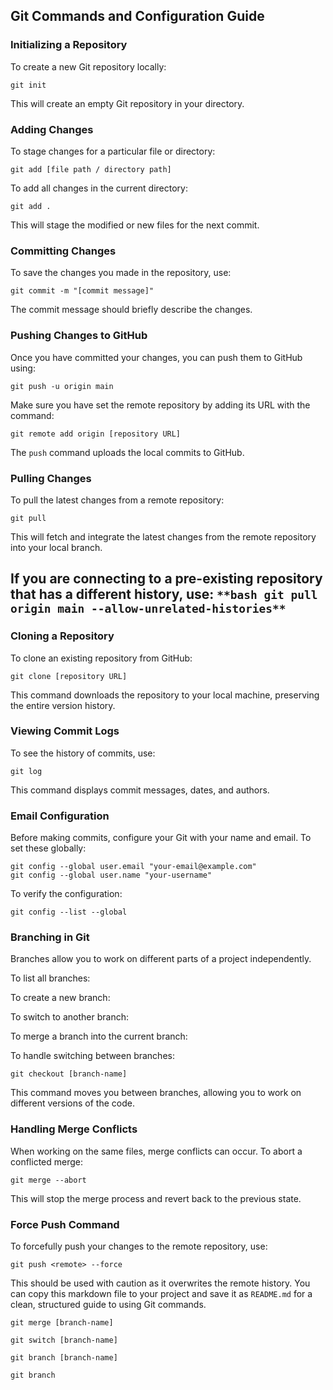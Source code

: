 ## **Git Commands and Configuration Guide**

### **Initializing a Repository**

To create a new Git repository locally:

```plaintext
git init
```

This will create an empty Git repository in your directory.

### **Adding Changes**

To stage changes for a particular file or directory:

```plaintext
git add [file path / directory path]
```

To add all changes in the current directory:

```plaintext
git add .
```

This will stage the modified or new files for the next commit.

### **Committing Changes**

To save the changes you made in the repository, use:

```plaintext
git commit -m "[commit message]"
```

The commit message should briefly describe the changes.

### **Pushing Changes to GitHub**

Once you have committed your changes, you can push them to GitHub using:

```plaintext
git push -u origin main
```

Make sure you have set the remote repository by adding its URL with the command:

```plaintext
git remote add origin [repository URL]
```

The `push` command uploads the local commits to GitHub.

### **Pulling Changes**

To pull the latest changes from a remote repository:

```plaintext
git pull
```

This will fetch and integrate the latest changes from the remote repository into your local branch.

## **If you are connecting to a pre-existing repository that has a different history, use:** `**bash git pull origin main --allow-unrelated-histories**`

### **Cloning a Repository**

To clone an existing repository from GitHub:

```plaintext
git clone [repository URL]
```

This command downloads the repository to your local machine, preserving the entire version history.

### **Viewing Commit Logs**

To see the history of commits, use:

```plaintext
git log
```

This command displays commit messages, dates, and authors.

### **Email Configuration**

Before making commits, configure your Git with your name and email. To set these globally:

```plaintext
git config --global user.email "your-email@example.com"
git config --global user.name "your-username"
```

To verify the configuration:

```plaintext
git config --list --global
```

### **Branching in Git**

Branches allow you to work on different parts of a project independently.

To list all branches:

To create a new branch:

To switch to another branch:

To merge a branch into the current branch:

To handle switching between branches:

```plaintext
git checkout [branch-name]
```

This command moves you between branches, allowing you to work on different versions of the code.

### **Handling Merge Conflicts**

When working on the same files, merge conflicts can occur. To abort a conflicted merge:

```plaintext
git merge --abort
```

This will stop the merge process and revert back to the previous state.

### **Force Push Command**

To forcefully push your changes to the remote repository, use:

```plaintext
git push <remote> --force
```

This should be used with caution as it overwrites the remote history. You can copy this markdown file to your project and save it as `README.md` for a clean, structured guide to using Git commands.

```plaintext
git merge [branch-name]
```

```plaintext
git switch [branch-name]
```

```plaintext
git branch [branch-name]
```

```plaintext
git branch
```